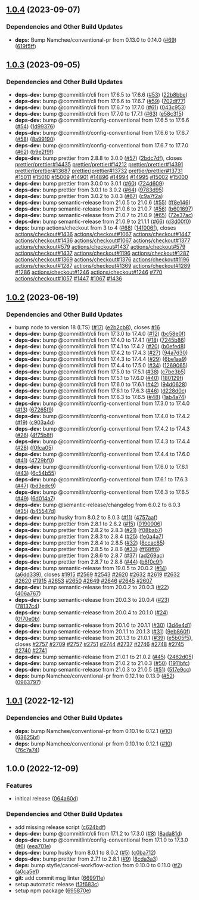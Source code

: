 ## [1.0.4](https://github.com/Th3S4mur41/demo-auto-security-release/compare/v1.0.3...v1.0.4) (2023-09-07)


### Dependencies and Other Build Updates

* **deps:** Bump Namchee/conventional-pr from 0.13.0 to 0.14.0 ([#69](https://github.com/Th3S4mur41/demo-auto-security-release/issues/69)) ([619f5ff](https://github.com/Th3S4mur41/demo-auto-security-release/commit/619f5ff05564499d42acf689ec4de86f5391e64a))

## [1.0.3](https://github.com/Th3S4mur41/demo-auto-security-release/compare/v1.0.2...v1.0.3) (2023-09-05)


### Dependencies and Other Build Updates

* **deps-dev:** bump @commitlint/cli from 17.6.5 to 17.6.6 ([#53](https://github.com/Th3S4mur41/demo-auto-security-release/issues/53)) ([22b8bbe](https://github.com/Th3S4mur41/demo-auto-security-release/commit/22b8bbe1371e9eb4f18b48d92984ffb19f08b495))
* **deps-dev:** bump @commitlint/cli from 17.6.6 to 17.6.7 ([#59](https://github.com/Th3S4mur41/demo-auto-security-release/issues/59)) ([702df77](https://github.com/Th3S4mur41/demo-auto-security-release/commit/702df77f2b012f9a0855e8444489265ba79fbcf7))
* **deps-dev:** bump @commitlint/cli from 17.6.7 to 17.7.0 ([#61](https://github.com/Th3S4mur41/demo-auto-security-release/issues/61)) ([043c953](https://github.com/Th3S4mur41/demo-auto-security-release/commit/043c9539bb0f4941ab6322b40c9b2e95ee5d43eb))
* **deps-dev:** bump @commitlint/cli from 17.7.0 to 17.7.1 ([#63](https://github.com/Th3S4mur41/demo-auto-security-release/issues/63)) ([e58c315](https://github.com/Th3S4mur41/demo-auto-security-release/commit/e58c315f089c3e18e73ce29d56703e7b18ae69c1))
* **deps-dev:** bump @commitlint/config-conventional from 17.6.5 to 17.6.6 ([#54](https://github.com/Th3S4mur41/demo-auto-security-release/issues/54)) ([1d99376](https://github.com/Th3S4mur41/demo-auto-security-release/commit/1d99376c4222d6a603882525c2ba87e63bf2179b))
* **deps-dev:** bump @commitlint/config-conventional from 17.6.6 to 17.6.7 ([#58](https://github.com/Th3S4mur41/demo-auto-security-release/issues/58)) ([8a99190](https://github.com/Th3S4mur41/demo-auto-security-release/commit/8a9919018f89b2f1d6a05c36bdad0542d41540cc))
* **deps-dev:** bump @commitlint/config-conventional from 17.6.7 to 17.7.0 ([#62](https://github.com/Th3S4mur41/demo-auto-security-release/issues/62)) ([b9e2f9f](https://github.com/Th3S4mur41/demo-auto-security-release/commit/b9e2f9fd29e0b4fd8450b98325f6b5f79b639c9b))
* **deps-dev:** bump prettier from 2.8.8 to 3.0.0 ([#57](https://github.com/Th3S4mur41/demo-auto-security-release/issues/57)) ([2bdc7df](https://github.com/Th3S4mur41/demo-auto-security-release/commit/2bdc7dfacd03f943b65417d0cf78450a1df39cee)), closes [prettier/prettier#14435](https://github.com/prettier/prettier/issues/14435) [prettier/prettier#14212](https://github.com/prettier/prettier/issues/14212) [prettier/prettier#14391](https://github.com/prettier/prettier/issues/14391) [prettier/prettier#13687](https://github.com/prettier/prettier/issues/13687) [prettier/prettier#13732](https://github.com/prettier/prettier/issues/13732) [prettier/prettier#13731](https://github.com/prettier/prettier/issues/13731) [#15011](https://github.com/Th3S4mur41/demo-auto-security-release/issues/15011) [#15010](https://github.com/Th3S4mur41/demo-auto-security-release/issues/15010) [#15009](https://github.com/Th3S4mur41/demo-auto-security-release/issues/15009) [#14901](https://github.com/Th3S4mur41/demo-auto-security-release/issues/14901) [#14896](https://github.com/Th3S4mur41/demo-auto-security-release/issues/14896) [#14994](https://github.com/Th3S4mur41/demo-auto-security-release/issues/14994) [#14995](https://github.com/Th3S4mur41/demo-auto-security-release/issues/14995) [#15002](https://github.com/Th3S4mur41/demo-auto-security-release/issues/15002) [#15000](https://github.com/Th3S4mur41/demo-auto-security-release/issues/15000)
* **deps-dev:** bump prettier from 3.0.0 to 3.0.1 ([#60](https://github.com/Th3S4mur41/demo-auto-security-release/issues/60)) ([724d609](https://github.com/Th3S4mur41/demo-auto-security-release/commit/724d6098223ffa40f3edfed138528205f924767b))
* **deps-dev:** bump prettier from 3.0.1 to 3.0.2 ([#64](https://github.com/Th3S4mur41/demo-auto-security-release/issues/64)) ([9783d95](https://github.com/Th3S4mur41/demo-auto-security-release/commit/9783d956e854481233857bfb75ec737e1ceccf6d))
* **deps-dev:** bump prettier from 3.0.2 to 3.0.3 ([#67](https://github.com/Th3S4mur41/demo-auto-security-release/issues/67)) ([c9a7f2a](https://github.com/Th3S4mur41/demo-auto-security-release/commit/c9a7f2adb4df8b405e8feb1900cc9ec508009099))
* **deps-dev:** bump semantic-release from 21.0.5 to 21.0.6 ([#55](https://github.com/Th3S4mur41/demo-auto-security-release/issues/55)) ([ff8e146](https://github.com/Th3S4mur41/demo-auto-security-release/commit/ff8e1469c916a7048d82965093d1507006eccdca))
* **deps-dev:** bump semantic-release from 21.0.6 to 21.0.7 ([#56](https://github.com/Th3S4mur41/demo-auto-security-release/issues/56)) ([b601697](https://github.com/Th3S4mur41/demo-auto-security-release/commit/b601697f1ed9c13a26f4fb7bf4afbcfde608afd7))
* **deps-dev:** bump semantic-release from 21.0.7 to 21.0.9 ([#65](https://github.com/Th3S4mur41/demo-auto-security-release/issues/65)) ([72e37ac](https://github.com/Th3S4mur41/demo-auto-security-release/commit/72e37acdf7c66e92b61c0a3f7f0404efb37e979a))
* **deps-dev:** bump semantic-release from 21.0.9 to 21.1.1 ([#66](https://github.com/Th3S4mur41/demo-auto-security-release/issues/66)) ([d3d00f0](https://github.com/Th3S4mur41/demo-auto-security-release/commit/d3d00f0347bcaa917e426c5ef53c5e1564aabf41))
* **deps:** bump actions/checkout from 3 to 4 ([#68](https://github.com/Th3S4mur41/demo-auto-security-release/issues/68)) ([14f006f](https://github.com/Th3S4mur41/demo-auto-security-release/commit/14f006f890c4643c741c863c9ede00184a115b58)), closes [actions/checkout#1436](https://github.com/actions/checkout/issues/1436) [actions/checkout#1067](https://github.com/actions/checkout/issues/1067) [actions/checkout#1447](https://github.com/actions/checkout/issues/1447) [actions/checkout#1436](https://github.com/actions/checkout/issues/1436) [actions/checkout#1067](https://github.com/actions/checkout/issues/1067) [actions/checkout#1377](https://github.com/actions/checkout/issues/1377) [actions/checkout#579](https://github.com/actions/checkout/issues/579) [actions/checkout#1437](https://github.com/actions/checkout/issues/1437) [actions/checkout#579](https://github.com/actions/checkout/issues/579) [actions/checkout#1437](https://github.com/actions/checkout/issues/1437) [actions/checkout#1196](https://github.com/actions/checkout/issues/1196) [actions/checkout#1287](https://github.com/actions/checkout/issues/1287) [actions/checkout#1369](https://github.com/actions/checkout/issues/1369) [actions/checkout#1376](https://github.com/actions/checkout/issues/1376) [actions/checkout#1196](https://github.com/actions/checkout/issues/1196) [actions/checkout#1287](https://github.com/actions/checkout/issues/1287) [actions/checkout#1369](https://github.com/actions/checkout/issues/1369) [actions/checkout#1289](https://github.com/actions/checkout/issues/1289) [#1286](https://github.com/Th3S4mur41/demo-auto-security-release/issues/1286) [actions/checkout#1246](https://github.com/actions/checkout/issues/1246) [actions/checkout#1246](https://github.com/actions/checkout/issues/1246) [#770](https://github.com/Th3S4mur41/demo-auto-security-release/issues/770) [actions/checkout#1057](https://github.com/actions/checkout/issues/1057) [#1447](https://github.com/Th3S4mur41/demo-auto-security-release/issues/1447) [#1067](https://github.com/Th3S4mur41/demo-auto-security-release/issues/1067) [#1436](https://github.com/Th3S4mur41/demo-auto-security-release/issues/1436)

## [1.0.2](https://github.com/Th3S4mur41/demo-auto-security-release/compare/v1.0.1...v1.0.2) (2023-06-19)


### Dependencies and Other Build Updates

* bump node to version 18 (LTS) ([#17](https://github.com/Th3S4mur41/demo-auto-security-release/issues/17)) ([e2b2cb8](https://github.com/Th3S4mur41/demo-auto-security-release/commit/e2b2cb85d762aeecb041a28271c68e4a5ff33368)), closes [#16](https://github.com/Th3S4mur41/demo-auto-security-release/issues/16)
* **deps-dev:** bump @commitlint/cli from 17.3.0 to 17.4.0 ([#12](https://github.com/Th3S4mur41/demo-auto-security-release/issues/12)) ([bc58e0f](https://github.com/Th3S4mur41/demo-auto-security-release/commit/bc58e0f3df16a430c7f786646bd8f5b0eea09756))
* **deps-dev:** bump @commitlint/cli from 17.4.0 to 17.4.1 ([#18](https://github.com/Th3S4mur41/demo-auto-security-release/issues/18)) ([7245b86](https://github.com/Th3S4mur41/demo-auto-security-release/commit/7245b86cbf0fde4c72e006c68217b723db5975d2))
* **deps-dev:** bump @commitlint/cli from 17.4.1 to 17.4.2 ([#20](https://github.com/Th3S4mur41/demo-auto-security-release/issues/20)) ([b0efed8](https://github.com/Th3S4mur41/demo-auto-security-release/commit/b0efed804f9b36c8ac2e359f3dddec9087fb1818))
* **deps-dev:** bump @commitlint/cli from 17.4.2 to 17.4.3 ([#27](https://github.com/Th3S4mur41/demo-auto-security-release/issues/27)) ([94a7d30](https://github.com/Th3S4mur41/demo-auto-security-release/commit/94a7d306adcdb172ef785ce687f04eb22280f190))
* **deps-dev:** bump @commitlint/cli from 17.4.3 to 17.4.4 ([#29](https://github.com/Th3S4mur41/demo-auto-security-release/issues/29)) ([6be1aa9](https://github.com/Th3S4mur41/demo-auto-security-release/commit/6be1aa96394c15eea5b68959b7d6cd2679edaf00))
* **deps-dev:** bump @commitlint/cli from 17.4.4 to 17.5.0 ([#34](https://github.com/Th3S4mur41/demo-auto-security-release/issues/34)) ([1269065](https://github.com/Th3S4mur41/demo-auto-security-release/commit/12690657dbd015331aa305c2d7994a2ffdc946d5))
* **deps-dev:** bump @commitlint/cli from 17.5.0 to 17.5.1 ([#38](https://github.com/Th3S4mur41/demo-auto-security-release/issues/38)) ([c7be3b5](https://github.com/Th3S4mur41/demo-auto-security-release/commit/c7be3b5e2355da8cb1c3adf2b8072242d46914c4))
* **deps-dev:** bump @commitlint/cli from 17.5.1 to 17.6.0 ([#40](https://github.com/Th3S4mur41/demo-auto-security-release/issues/40)) ([180129f](https://github.com/Th3S4mur41/demo-auto-security-release/commit/180129f8c8d70de1ff08dad3918d45956990902a))
* **deps-dev:** bump @commitlint/cli from 17.6.0 to 17.6.1 ([#42](https://github.com/Th3S4mur41/demo-auto-security-release/issues/42)) ([94d0628](https://github.com/Th3S4mur41/demo-auto-security-release/commit/94d0628332d3bc3c666def6d0fdf81d81528952e))
* **deps-dev:** bump @commitlint/cli from 17.6.1 to 17.6.3 ([#46](https://github.com/Th3S4mur41/demo-auto-security-release/issues/46)) ([d228d0c](https://github.com/Th3S4mur41/demo-auto-security-release/commit/d228d0c82c9f8f5e26e4658a3f0f3921c77e53db))
* **deps-dev:** bump @commitlint/cli from 17.6.3 to 17.6.5 ([#48](https://github.com/Th3S4mur41/demo-auto-security-release/issues/48)) ([1ab4a74](https://github.com/Th3S4mur41/demo-auto-security-release/commit/1ab4a74e7fb60be1fbdb4afc31e33224241ca6fc))
* **deps-dev:** bump @commitlint/config-conventional from 17.3.0 to 17.4.0 ([#13](https://github.com/Th3S4mur41/demo-auto-security-release/issues/13)) ([67265f9](https://github.com/Th3S4mur41/demo-auto-security-release/commit/67265f99ddac644bc5786ee4f048feda8fbc5907))
* **deps-dev:** bump @commitlint/config-conventional from 17.4.0 to 17.4.2 ([#19](https://github.com/Th3S4mur41/demo-auto-security-release/issues/19)) ([c903a4d](https://github.com/Th3S4mur41/demo-auto-security-release/commit/c903a4da2bb969a2baad569f91e43d3881da6d4c))
* **deps-dev:** bump @commitlint/config-conventional from 17.4.2 to 17.4.3 ([#26](https://github.com/Th3S4mur41/demo-auto-security-release/issues/26)) ([4f75b8f](https://github.com/Th3S4mur41/demo-auto-security-release/commit/4f75b8f9ae62e4fa50950063ba61f72b818cf5cb))
* **deps-dev:** bump @commitlint/config-conventional from 17.4.3 to 17.4.4 ([#28](https://github.com/Th3S4mur41/demo-auto-security-release/issues/28)) ([f0fca05](https://github.com/Th3S4mur41/demo-auto-security-release/commit/f0fca054f4bab7c1e93af5602e129c70dc1831e3))
* **deps-dev:** bump @commitlint/config-conventional from 17.4.4 to 17.6.0 ([#41](https://github.com/Th3S4mur41/demo-auto-security-release/issues/41)) ([4729bf0](https://github.com/Th3S4mur41/demo-auto-security-release/commit/4729bf02df24c9e841479b623edb0ad6050df127))
* **deps-dev:** bump @commitlint/config-conventional from 17.6.0 to 17.6.1 ([#43](https://github.com/Th3S4mur41/demo-auto-security-release/issues/43)) ([6c54b55](https://github.com/Th3S4mur41/demo-auto-security-release/commit/6c54b554fdde0f980060e9547398ffdd6e7f3a08))
* **deps-dev:** bump @commitlint/config-conventional from 17.6.1 to 17.6.3 ([#47](https://github.com/Th3S4mur41/demo-auto-security-release/issues/47)) ([bd3edc9](https://github.com/Th3S4mur41/demo-auto-security-release/commit/bd3edc9591030685000d2657408fa90f6b022cad))
* **deps-dev:** bump @commitlint/config-conventional from 17.6.3 to 17.6.5 ([#49](https://github.com/Th3S4mur41/demo-auto-security-release/issues/49)) ([6d014a7](https://github.com/Th3S4mur41/demo-auto-security-release/commit/6d014a7fa54ab0183c5934e1d3eaa8a248c33973))
* **deps-dev:** bump @semantic-release/changelog from 6.0.2 to 6.0.3 ([#35](https://github.com/Th3S4mur41/demo-auto-security-release/issues/35)) ([b45547d](https://github.com/Th3S4mur41/demo-auto-security-release/commit/b45547de2866ee374af23836bc06e414b8cb42d3))
* **deps-dev:** bump husky from 8.0.2 to 8.0.3 ([#11](https://github.com/Th3S4mur41/demo-auto-security-release/issues/11)) ([4757aaf](https://github.com/Th3S4mur41/demo-auto-security-release/commit/4757aaff1431b86fc21bf457e9ccb2eb73564c89))
* **deps-dev:** bump prettier from 2.8.1 to 2.8.2 ([#15](https://github.com/Th3S4mur41/demo-auto-security-release/issues/15)) ([0190006](https://github.com/Th3S4mur41/demo-auto-security-release/commit/0190006978bd90b7b96752f247d6e53a78d0e57d))
* **deps-dev:** bump prettier from 2.8.2 to 2.8.3 ([#21](https://github.com/Th3S4mur41/demo-auto-security-release/issues/21)) ([f08bab7](https://github.com/Th3S4mur41/demo-auto-security-release/commit/f08bab73babf744c1560643edf3717289155f46c))
* **deps-dev:** bump prettier from 2.8.3 to 2.8.4 ([#25](https://github.com/Th3S4mur41/demo-auto-security-release/issues/25)) ([fe0a4a7](https://github.com/Th3S4mur41/demo-auto-security-release/commit/fe0a4a737b0e3d80de147496994fb5f0232cbdd5))
* **deps-dev:** bump prettier from 2.8.4 to 2.8.5 ([#32](https://github.com/Th3S4mur41/demo-auto-security-release/issues/32)) ([8ccac85](https://github.com/Th3S4mur41/demo-auto-security-release/commit/8ccac850a2bf767180b3992c6bb37cbaa1b7093e))
* **deps-dev:** bump prettier from 2.8.5 to 2.8.6 ([#33](https://github.com/Th3S4mur41/demo-auto-security-release/issues/33)) ([ff68ff6](https://github.com/Th3S4mur41/demo-auto-security-release/commit/ff68ff673d399a00f1ffea1a07993e177d97ca4c))
* **deps-dev:** bump prettier from 2.8.6 to 2.8.7 ([#37](https://github.com/Th3S4mur41/demo-auto-security-release/issues/37)) ([ad269ac](https://github.com/Th3S4mur41/demo-auto-security-release/commit/ad269ac7c5c8f22f52e18497975fadc30b3ed19b))
* **deps-dev:** bump prettier from 2.8.7 to 2.8.8 ([#44](https://github.com/Th3S4mur41/demo-auto-security-release/issues/44)) ([b6f0c9f](https://github.com/Th3S4mur41/demo-auto-security-release/commit/b6f0c9fa713e370d4e27dd4c43e8e34702fc49fa))
* **deps-dev:** bump semantic-release from 19.0.5 to 20.0.2 ([#14](https://github.com/Th3S4mur41/demo-auto-security-release/issues/14)) ([a6dd339](https://github.com/Th3S4mur41/demo-auto-security-release/commit/a6dd33961227911c97d4c9cb7d35c498983bdfb2)), closes [#1915](https://github.com/Th3S4mur41/demo-auto-security-release/issues/1915) [#2569](https://github.com/Th3S4mur41/demo-auto-security-release/issues/2569) [#2543](https://github.com/Th3S4mur41/demo-auto-security-release/issues/2543) [#2620](https://github.com/Th3S4mur41/demo-auto-security-release/issues/2620) [#2632](https://github.com/Th3S4mur41/demo-auto-security-release/issues/2632) [#2619](https://github.com/Th3S4mur41/demo-auto-security-release/issues/2619) [#2632](https://github.com/Th3S4mur41/demo-auto-security-release/issues/2632) [#2620](https://github.com/Th3S4mur41/demo-auto-security-release/issues/2620) [#1915](https://github.com/Th3S4mur41/demo-auto-security-release/issues/1915) [#2653](https://github.com/Th3S4mur41/demo-auto-security-release/issues/2653) [#2650](https://github.com/Th3S4mur41/demo-auto-security-release/issues/2650) [#2649](https://github.com/Th3S4mur41/demo-auto-security-release/issues/2649) [#2646](https://github.com/Th3S4mur41/demo-auto-security-release/issues/2646) [#2645](https://github.com/Th3S4mur41/demo-auto-security-release/issues/2645) [#2607](https://github.com/Th3S4mur41/demo-auto-security-release/issues/2607)
* **deps-dev:** bump semantic-release from 20.0.2 to 20.0.3 ([#22](https://github.com/Th3S4mur41/demo-auto-security-release/issues/22)) ([406a767](https://github.com/Th3S4mur41/demo-auto-security-release/commit/406a767d159990161d051de50e7c4a0430f7e9aa))
* **deps-dev:** bump semantic-release from 20.0.3 to 20.0.4 ([#23](https://github.com/Th3S4mur41/demo-auto-security-release/issues/23)) ([78137c4](https://github.com/Th3S4mur41/demo-auto-security-release/commit/78137c4a86ba5c91f217f4c8a84757ba089c4f8c))
* **deps-dev:** bump semantic-release from 20.0.4 to 20.1.0 ([#24](https://github.com/Th3S4mur41/demo-auto-security-release/issues/24)) ([0f70e0b](https://github.com/Th3S4mur41/demo-auto-security-release/commit/0f70e0b7c2ce64c1161cd3dd4dfc4dadbbf6e23c))
* **deps-dev:** bump semantic-release from 20.1.0 to 20.1.1 ([#30](https://github.com/Th3S4mur41/demo-auto-security-release/issues/30)) ([3d4e4d1](https://github.com/Th3S4mur41/demo-auto-security-release/commit/3d4e4d1e44ffe2b0fdf90f7885c1e412296dd6ea))
* **deps-dev:** bump semantic-release from 20.1.1 to 20.1.3 ([#31](https://github.com/Th3S4mur41/demo-auto-security-release/issues/31)) ([9eb860f](https://github.com/Th3S4mur41/demo-auto-security-release/commit/9eb860f7385721c7d20d4e596c12d6bc3c9e2a28))
* **deps-dev:** bump semantic-release from 20.1.3 to 21.0.1 ([#39](https://github.com/Th3S4mur41/demo-auto-security-release/issues/39)) ([e5b05f5](https://github.com/Th3S4mur41/demo-auto-security-release/commit/e5b05f514556956ec774b056a82e931054ccb225)), closes [#2757](https://github.com/Th3S4mur41/demo-auto-security-release/issues/2757) [#2709](https://github.com/Th3S4mur41/demo-auto-security-release/issues/2709) [#2757](https://github.com/Th3S4mur41/demo-auto-security-release/issues/2757) [#2751](https://github.com/Th3S4mur41/demo-auto-security-release/issues/2751) [#2744](https://github.com/Th3S4mur41/demo-auto-security-release/issues/2744) [#2737](https://github.com/Th3S4mur41/demo-auto-security-release/issues/2737) [#2746](https://github.com/Th3S4mur41/demo-auto-security-release/issues/2746) [#2748](https://github.com/Th3S4mur41/demo-auto-security-release/issues/2748) [#2745](https://github.com/Th3S4mur41/demo-auto-security-release/issues/2745) [#2740](https://github.com/Th3S4mur41/demo-auto-security-release/issues/2740) [#2741](https://github.com/Th3S4mur41/demo-auto-security-release/issues/2741)
* **deps-dev:** bump semantic-release from 21.0.1 to 21.0.2 ([#45](https://github.com/Th3S4mur41/demo-auto-security-release/issues/45)) ([2462d05](https://github.com/Th3S4mur41/demo-auto-security-release/commit/2462d05faa14bac7bc9ba07c7d8270f73ade25a4))
* **deps-dev:** bump semantic-release from 21.0.2 to 21.0.3 ([#50](https://github.com/Th3S4mur41/demo-auto-security-release/issues/50)) ([1911bfc](https://github.com/Th3S4mur41/demo-auto-security-release/commit/1911bfcc4621d71fababb72c40bd89a8f77196b2))
* **deps-dev:** bump semantic-release from 21.0.3 to 21.0.5 ([#51](https://github.com/Th3S4mur41/demo-auto-security-release/issues/51)) ([517e9cc](https://github.com/Th3S4mur41/demo-auto-security-release/commit/517e9cccdc528afe9cb16b3e51c5abbf30270be0))
* **deps:** bump Namchee/conventional-pr from 0.12.1 to 0.13.0 ([#52](https://github.com/Th3S4mur41/demo-auto-security-release/issues/52)) ([0963797](https://github.com/Th3S4mur41/demo-auto-security-release/commit/09637973734b89d73c29b45a9731bcffed60121a))

## [1.0.1](https://github.com/Th3S4mur41/demo-auto-security-release/compare/v1.0.0...v1.0.1) (2022-12-12)


### Dependencies and Other Build Updates

* **deps:** bump Namchee/conventional-pr from 0.10.1 to 0.12.1 ([#10](https://github.com/Th3S4mur41/demo-auto-security-release/issues/10)) ([63625bf](https://github.com/Th3S4mur41/demo-auto-security-release/commit/63625bf149825abf7a0dbf7e044083037b4c9ca3))
* **deps:** bump Namchee/conventional-pr from 0.10.1 to 0.12.1 ([#10](https://github.com/Th3S4mur41/demo-auto-security-release/issues/10)) ([76c7a74](https://github.com/Th3S4mur41/demo-auto-security-release/commit/76c7a743243bb8a7be898dcf20fb5b5e0fcc149a))

## 1.0.0 (2022-12-09)


### Features

* initical release ([064a60d](https://github.com/Th3S4mur41/demo-auto-security-release/commit/064a60d81356a082e7d98a87d1afc73ed0341e16))


### Dependencies and Other Build Updates

* add missing release script ([c624bdf](https://github.com/Th3S4mur41/demo-auto-security-release/commit/c624bdfc45a774c7c20f25098e619001fea40425))
* **deps-dev:** bump @commitlint/cli from 17.1.2 to 17.3.0 ([#8](https://github.com/Th3S4mur41/demo-auto-security-release/issues/8)) ([8ada81d](https://github.com/Th3S4mur41/demo-auto-security-release/commit/8ada81d27c4897bfaaa96c5b8048c3744581c581))
* **deps-dev:** bump @commitlint/config-conventional from 17.1.0 to 17.3.0 ([#6](https://github.com/Th3S4mur41/demo-auto-security-release/issues/6)) ([eea701e](https://github.com/Th3S4mur41/demo-auto-security-release/commit/eea701ea1cf4b39412bceb121d9880c08d20040c))
* **deps-dev:** bump husky from 8.0.1 to 8.0.2 ([#5](https://github.com/Th3S4mur41/demo-auto-security-release/issues/5)) ([c0ba712](https://github.com/Th3S4mur41/demo-auto-security-release/commit/c0ba71295bd3cf716a24605b0aa0093e46ae70ae))
* **deps-dev:** bump prettier from 2.7.1 to 2.8.1 ([#9](https://github.com/Th3S4mur41/demo-auto-security-release/issues/9)) ([8cda3a3](https://github.com/Th3S4mur41/demo-auto-security-release/commit/8cda3a3315a59bc0fc1c6cb1892efec0e0c1a449))
* **deps:** bump styfle/cancel-workflow-action from 0.10.0 to 0.11.0 ([#2](https://github.com/Th3S4mur41/demo-auto-security-release/issues/2)) ([a0ca5e1](https://github.com/Th3S4mur41/demo-auto-security-release/commit/a0ca5e1c49594b45b4aab3e29666811731969c7f))
* **git:** add commit msg linter ([669911e](https://github.com/Th3S4mur41/demo-auto-security-release/commit/669911ef54fda81fee88dc4301c084c7b8572134))
* setup automatic release ([f3f683c](https://github.com/Th3S4mur41/demo-auto-security-release/commit/f3f683c23e34191a2a4a14ab76b6eed03571bba1))
* setup npm package ([695870e](https://github.com/Th3S4mur41/demo-auto-security-release/commit/695870e88d0d7a72a12ef75f3c90fee335e0c1cb))

